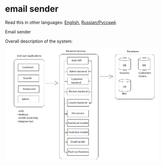 # email sender

Read this in other languages: [English](emailsender.md), [Russian/Русский](emailsender.ru.md). 

Email sender 

Overall description of the system: 

![system_overall](img/system_overall.png)
